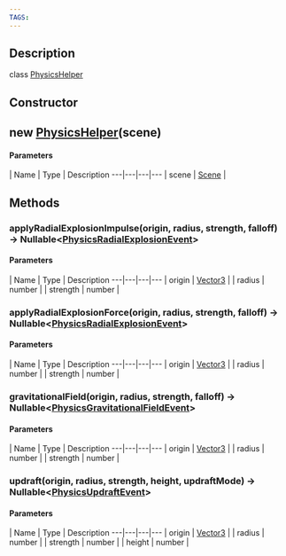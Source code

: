 ```yaml
---
TAGS:
---
```

## Description

class [PhysicsHelper](/classes/3.1/PhysicsHelper)



## Constructor

## new [PhysicsHelper](/classes/3.1/PhysicsHelper)(scene)



#### Parameters
 | Name | Type | Description
---|---|---|---
 | scene | [Scene](/classes/3.1/Scene) | 

## Methods

### applyRadialExplosionImpulse(origin, radius, strength, falloff) &rarr; Nullable&lt;[PhysicsRadialExplosionEvent](/classes/3.1/PhysicsRadialExplosionEvent)&gt;



#### Parameters
 | Name | Type | Description
---|---|---|---
 | origin | [Vector3](/classes/3.1/Vector3) | 
 | radius | number | 
 | strength | number | 
### applyRadialExplosionForce(origin, radius, strength, falloff) &rarr; Nullable&lt;[PhysicsRadialExplosionEvent](/classes/3.1/PhysicsRadialExplosionEvent)&gt;



#### Parameters
 | Name | Type | Description
---|---|---|---
 | origin | [Vector3](/classes/3.1/Vector3) | 
 | radius | number | 
 | strength | number | 
### gravitationalField(origin, radius, strength, falloff) &rarr; Nullable&lt;[PhysicsGravitationalFieldEvent](/classes/3.1/PhysicsGravitationalFieldEvent)&gt;



#### Parameters
 | Name | Type | Description
---|---|---|---
 | origin | [Vector3](/classes/3.1/Vector3) | 
 | radius | number | 
 | strength | number | 
### updraft(origin, radius, strength, height, updraftMode) &rarr; Nullable&lt;[PhysicsUpdraftEvent](/classes/3.1/PhysicsUpdraftEvent)&gt;



#### Parameters
 | Name | Type | Description
---|---|---|---
 | origin | [Vector3](/classes/3.1/Vector3) | 
 | radius | number | 
 | strength | number | 
 | height | number | 
